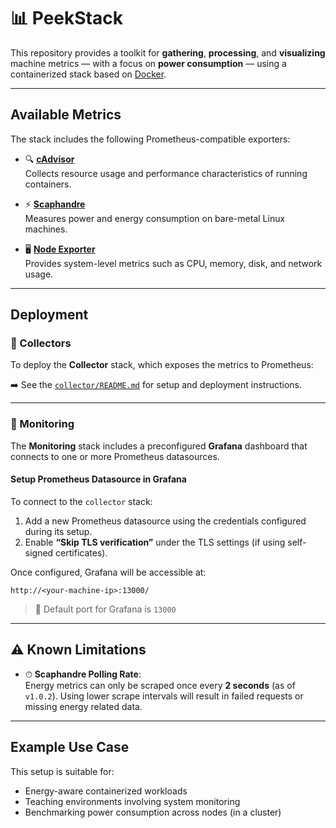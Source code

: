 # 📊 PeekStack

This repository provides a toolkit for **gathering**, **processing**, and **visualizing** machine metrics — with a focus on **power consumption** — using a containerized stack based on [Docker](https://docs.docker.com/engine/).

---

## Available Metrics

The stack includes the following Prometheus-compatible exporters:

- 🔍 **[cAdvisor](https://github.com/google/cadvisor/blob/master/docs/storage/prometheus.md)**  
  Collects resource usage and performance characteristics of running containers.

- ⚡ **[Scaphandre](https://hubblo-org.github.io/scaphandre-documentation/references/metrics.html)**  
  Measures power and energy consumption on bare-metal Linux machines.

- 🖥 **[Node Exporter](https://github.com/prometheus/node_exporter)**  
  Provides system-level metrics such as CPU, memory, disk, and network usage.

---

## Deployment

### 🔹 Collectors

To deploy the **Collector** stack, which exposes the metrics to Prometheus:

➡️ See the [`collector/README.md`](./collector/README.md) for setup and deployment instructions.

---

### 🔹 Monitoring

The **Monitoring** stack includes a preconfigured **Grafana** dashboard that connects to one or more Prometheus datasources.

#### Setup Prometheus Datasource in Grafana

To connect to the `collector` stack:

1. Add a new Prometheus datasource using the credentials configured during its setup.
2. Enable **“Skip TLS verification”** under the TLS settings (if using self-signed certificates).

Once configured, Grafana will be accessible at:

`http://<your-machine-ip>:13000/`

> 📍 Default port for Grafana is `13000`

---

## ⚠️ Known Limitations

- ⏱ **Scaphandre Polling Rate**:  
  Energy metrics can only be scraped once every **2 seconds** (as of `v1.0.2`). Using lower scrape intervals will result in failed requests or missing energy related data.

---

## Example Use Case

This setup is suitable for:
- Energy-aware containerized workloads
- Teaching environments involving system monitoring
- Benchmarking power consumption across nodes (in a cluster)
